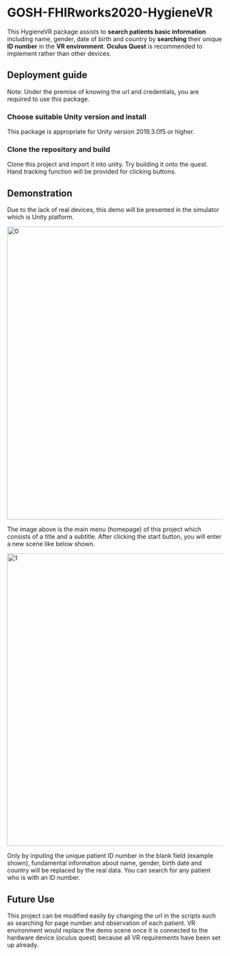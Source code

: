 # GOSH-FHIRworks2020-HygieneVR
This HygieneVR package assists to **search patients basic information** including name, gender, date of birth and country by **searching** their unique **ID number** in the **VR environment**. **Oculus Quest** is recommended to implement rather than other devices.

## Deployment guide
Note: Under the premise of knowing the url and credentials, you are required to use this package.
### Choose suitable Unity version and install
This package is appropriate for Unity version 2019.3.0f5 or higher.
### Clone the repository and build
Clone this project and import it into unity.
Try building it onto the quest.
Hand tracking function will be provided for clicking buttons.

## Demonstration
Due to the lack of real devices, this demo will be presented in the simulator which is Unity platform.

<img width="683" alt="0" src="https://user-images.githubusercontent.com/43610529/77289683-57314480-6cd2-11ea-9581-43e2708b9b9e.png">

The image above is the main menu (homepage) of this project which consists of a title and a subtitle. After clicking the start button, you will enter a new scene like below shown.

<img width="682" alt="1" src="https://user-images.githubusercontent.com/43610529/77289689-5ac4cb80-6cd2-11ea-964e-66abc66f6c02.png">

Only by inputing the unique patient ID number in the blank field (example shown), fundamental information about name, gender, birth date and country will be replaced by the real data. You can search for any patient who is with an ID number.

## Future Use

This project can be modified easily by changing the url in the scripts such as searching for page number and observation of each patient. VR environment would replace the demo scene once it is connected to the hardware device (oculus quest) because all VR requirements have been set up already.



